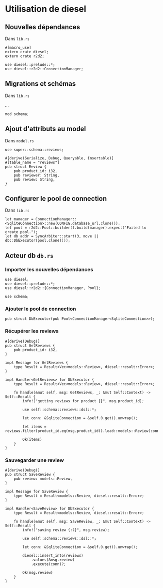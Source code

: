 # Utilisation de diesel

## Nouvelles dépendances
Dans `lib.rs`

```rust,no_run
#[macro_use]
extern crate diesel;
extern crate r2d2;

use diesel::prelude::*;
use diesel::r2d2::ConnectionManager;
```

## Migrations et schémas
Dans `lib.rs`

...

```rust,no_run
mod schema;
```

## Ajout d'attributs au model
Dans `model.rs`

```rust,no_run
use super::schema::reviews;

#[derive(Serialize, Debug, Queryable, Insertable)]
#[table_name = "reviews"]
pub struct Review {
    pub product_id: i32,
    pub reviewer: String,
    pub review: String,
}
```

## Configurer le pool de connection
Dans `lib.rs`

```rust,no_run
let manager = ConnectionManager::<SqliteConnection>::new(CONFIG.database_url.clone());
let pool = r2d2::Pool::builder().build(manager).expect("Failed to create pool.");
let db_addr = SyncArbiter::start(3, move || db::DbExecutor(pool.clone()));
```

## Acteur db `db.rs`

### Importer les nouvelles dépendances

```rust,no_run
use diesel;
use diesel::prelude::*;
use diesel::r2d2::{ConnectionManager, Pool};

use schema;
```

### Ajouter le pool de connection

```rust,no_run
pub struct DbExecutor(pub Pool<ConnectionManager<SqliteConnection>>);
```

### Récupérer les reviews

```rust,no_run
#[derive(Debug)]
pub struct GetReviews {
    pub product_id: i32,
}

impl Message for GetReviews {
    type Result = Result<Vec<models::Review>, diesel::result::Error>;
}

impl Handler<GetReviews> for DbExecutor {
    type Result = Result<Vec<models::Review>, diesel::result::Error>;

    fn handle(&mut self, msg: GetReviews, _: &mut Self::Context) -> Self::Result {
        info!("getting reviews for product {}", msg.product_id);

        use self::schema::reviews::dsl::*;

        let conn: &SqliteConnection = &self.0.get().unwrap();

        let items = reviews.filter(product_id.eq(msg.product_id)).load::models::Review(conn)?;

        Ok(items)
    }
}
```

### Sauvegarder une review

```rust,no_run
#[derive(Debug)]
pub struct SaveReview {
    pub review: models::Review,
}

impl Message for SaveReview {
    type Result = Result<models::Review, diesel::result::Error>;
}

impl Handler<SaveReview> for DbExecutor {
    type Result = Result<models::Review, diesel::result::Error>;

    fn handle(&mut self, msg: SaveReview, _: &mut Self::Context) -> Self::Result {
        info!("saving review {:?}", msg.review);

        use self::schema::reviews::dsl::*;

        let conn: &SqliteConnection = &self.0.get().unwrap();

        diesel::insert_into(reviews)
            .values(&msg.review)
            .execute(conn)?;

        Ok(msg.review)
    }
}
```
